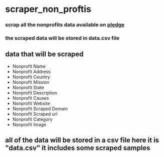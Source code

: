 # scraper_non_proftis

### scrap all the nonprofits data available on [pledge]("https://www.pledge.to/organizations")

### the scraped data will be stored in data.csv file

## data that will be scraped 
- Nonprofit Name 
- Nonprofit Address
- Nonprofit Country
- Nonprofit Mission
- Nonprofit State
- Nonprofit Description
- Nonprofit Causes
- Nonprofit Website
- Nonprofit Scraped Domain 
- Nonprofit Scraped url
- Nonprofit Category
- Nonprofit Image 

## all of the data will be stored in a csv file here it is "data.csv" it includes some scraped samples